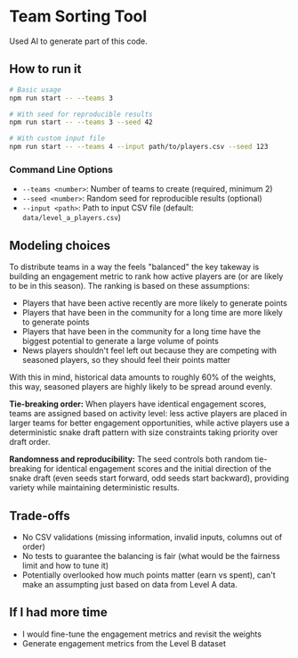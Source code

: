 # Team Sorting Tool

Used AI to generate part of this code.


## How to run it

```bash
# Basic usage
npm run start -- --teams 3

# With seed for reproducible results
npm run start -- --teams 3 --seed 42

# With custom input file
npm run start -- --teams 4 --input path/to/players.csv --seed 123
```

### Command Line Options

- `--teams <number>`: Number of teams to create (required, minimum 2)
- `--seed <number>`: Random seed for reproducible results (optional)
- `--input <path>`: Path to input CSV file (default: `data/level_a_players.csv`)

## Modeling choices

To distribute teams in a way the feels "balanced" the key takeway is building an engagement metric to rank how active players are (or are likely to be in this season).  The ranking is based on these assumptions:
- Players that have been active recently are more likely to generate points
- Players that have been in the community for a long time are more likely to generate points
- Players that have been in the community for a long time have the biggest potential to generate a large volume of points
- News players shouldn't feel left out because they are competing with seasoned players, so they should feel their points matter

With this in mind, historical data amounts to roughly 60% of the weights, this way, seasoned players are highly likely to be spread around evenly.

**Tie-breaking order:** When players have identical engagement scores, teams are assigned based on activity level: less active players are placed in larger teams for better engagement opportunities, while active players use a deterministic snake draft pattern with size constraints taking priority over draft order.

**Randomness and reproducibility:** The seed controls both random tie-breaking for identical engagement scores and the initial direction of the snake draft (even seeds start forward, odd seeds start backward), providing variety while maintaining deterministic results.

## Trade-offs
- No CSV validations (missing information, invalid inputs, columns out of order)
- No tests to guarantee the balancing is fair (what would be the fairness limit and how to tune it)
- Potentially overlooked how much points matter (earn vs spent), can't make an assumpting just based on data from Level A data.


## If I had more time
- I would fine-tune the engagement metrics and revisit the weights
- Generate engagement metrics from the Level B dataset